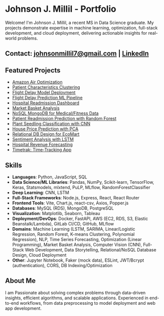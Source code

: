 # Johnson J. Millil - Portfolio

Welcome! I'm Johnson J. Millil, a recent MS in Data Science graduate. My projects demonstrate expertise in machine learning, optimization, full-stack development, and cloud deployment, delivering actionable insights for real-world problems. 

## Contact: johnsonmillil7@gmail.com | [LinkedIn](https://www.linkedin.com/in/johnson-millil-28ba60245/)

## Featured Projects
- [Amazon Air Optimization](/_projects/amazon_air.md)
- [Patient Characteristics Clustering](/Clustering_Techniques_Patient_Characteristics)
- [Flight Delay Model Deployment](/Flight_Delay_Model_Deployment)
- [Flight Delay Prediction ML Pipeline](/Flight_Delay_Prediction_ML_Pipeline)
- [Hospital Readmission Dashboard](/Hospital_Readmission_Analysis_and_Interactive_Dashboard)
- [Market Basket Analysis](/Market_Basket_Analysis)
- [NoSQL MongoDB for Medical/Fitness Data](/NoSQL_MongoDB_for_Medical_and_Fitness_Data)
- [Patient Readmission Prediction with Random Forest](/Patient_Readmission_Prediction_with_Random_Forest)
- [Plant Seedling Classification with CNN](/Plant_Seedling_Classification_with_CNN)
- [House Price Prediction with PCA](/Principal_Component_Analysis_and_Linear_Regression)
- [Relational DB Design for EcoMart](/Relational_Database_Design_for_Ecomart)
- [Sentiment Analysis with LSTM](/Sentiment_Analysis_LSTM_Neural_Networks)
- [Hospital Revenue Forecasting](/Time_Series_Modeling_for_Hospital_Revenue_Forecasting_analysis)
- [Timetrak: Time-Tracking App](/_Timetrak)

## Skills
- **Languages**: Python, JavaScript, SQL
- **Data Science/ML Libraries**: Pandas, NumPy, Scikit-learn, TensorFlow, Keras, Statsmodels, mlxtend, PuLP, MLflow, RandomForestClassifier
- **Deep Learning**: CNN, LSTM
- **Full-Stack Frameworks**: Node.js, Express, React, React Router
- **Frontend Tools**: Vite, Chart.js, react-csv, Axios, Popper.js
- **Databases**: MySQL (RDS), MongoDB, PostgreSQL
- **Visualization**: Matplotlib, Seaborn, Tableau
- **Deployment/DevOps**: Docker, FastAPI, AWS (EC2, RDS, S3, Elastic Beanstalk/Lambda), GitLab CI/CD, GitHub, MLflow
- **Domains**: Machine Learning (LSTM, SARIMA, Linear/Logistic Regression, Random Forest, K-means Clustering, Polynomial Regression), NLP, Time Series Forecasting, Optimization (Linear Programming), Market Basket Analysis, Computer Vision (CNN), Full-Stack Web Development, Data Storytelling, Relational/NoSQL Database Design, Cloud Deployment
- **Other**: Jupyter Notebook, Faker (mock data), ESLint, JWT/Bcrypt (authentication), CORS, DB Indexing/Optimization

## About Me
I am Passionate about solving complex problems through data-driven insights, efficient algorithms, and scalable applications. Experienced in end-to-end workflows, from data preprocessing to model deployment and web app development.
